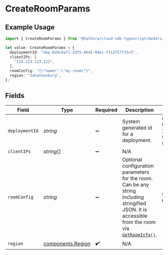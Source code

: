# CreateRoomParams

## Example Usage

```typescript
import { CreateRoomParams } from "@hathora/cloud-sdk-typescript/models/components";

let value: CreateRoomParams = {
  deploymentId: "dep-6d4c6a71-2d75-4b42-94e1-f312f57f33c5",
  clientIPs: [
    "123.123.123.123",
  ],
  roomConfig: "{\"name\":\"my-room\"}",
  region: "Johannesburg",
};
```

## Fields

| Field                                                                                                                                                                                                         | Type                                                                                                                                                                                                          | Required                                                                                                                                                                                                      | Description                                                                                                                                                                                                   | Example                                                                                                                                                                                                       |
| ------------------------------------------------------------------------------------------------------------------------------------------------------------------------------------------------------------- | ------------------------------------------------------------------------------------------------------------------------------------------------------------------------------------------------------------- | ------------------------------------------------------------------------------------------------------------------------------------------------------------------------------------------------------------- | ------------------------------------------------------------------------------------------------------------------------------------------------------------------------------------------------------------- | ------------------------------------------------------------------------------------------------------------------------------------------------------------------------------------------------------------- |
| `deploymentId`                                                                                                                                                                                                | *string*                                                                                                                                                                                                      | :heavy_minus_sign:                                                                                                                                                                                            | System generated id for a deployment.                                                                                                                                                                         | dep-6d4c6a71-2d75-4b42-94e1-f312f57f33c5                                                                                                                                                                      |
| `clientIPs`                                                                                                                                                                                                   | *string*[]                                                                                                                                                                                                    | :heavy_minus_sign:                                                                                                                                                                                            | N/A                                                                                                                                                                                                           |                                                                                                                                                                                                               |
| `roomConfig`                                                                                                                                                                                                  | *string*                                                                                                                                                                                                      | :heavy_minus_sign:                                                                                                                                                                                            | Optional configuration parameters for the room. Can be any string including stringified JSON. It is accessible from the room via [`GetRoomInfo()`](https://hathora.dev/api#tag/RoomV2/operation/GetRoomInfo). | {"name":"my-room"}                                                                                                                                                                                            |
| `region`                                                                                                                                                                                                      | [components.Region](../../models/components/region.md)                                                                                                                                                        | :heavy_check_mark:                                                                                                                                                                                            | N/A                                                                                                                                                                                                           |                                                                                                                                                                                                               |